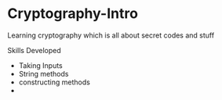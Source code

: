 # Cryptography-Intro
Learning cryptography which is all about secret codes and stuff

Skills Developed
- Taking Inputs
- String methods
- constructing methods
- 
